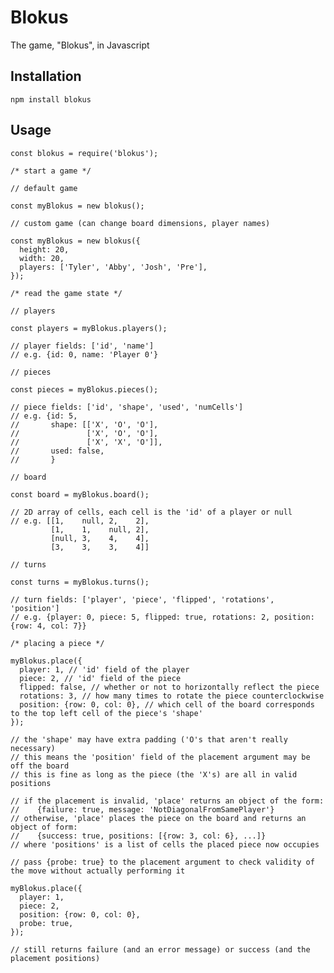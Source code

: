# Blokus
The game, "Blokus", in Javascript


Installation
------------

    npm install blokus


Usage
-----

    const blokus = require('blokus');

    /* start a game */

    // default game

    const myBlokus = new blokus();

    // custom game (can change board dimensions, player names)

    const myBlokus = new blokus({
      height: 20,
      width: 20,
      players: ['Tyler', 'Abby', 'Josh', 'Pre'],
    });

    /* read the game state */

    // players

    const players = myBlokus.players();

    // player fields: ['id', 'name']
    // e.g. {id: 0, name: 'Player 0'}

    // pieces

    const pieces = myBlokus.pieces();

    // piece fields: ['id', 'shape', 'used', 'numCells']
    // e.g. {id: 5,
    //       shape: [['X', 'O', 'O'],
    //               ['X', 'O', 'O'],
    //               ['X', 'X', 'O']],
    //       used: false,
    //       }

    // board

    const board = myBlokus.board();

    // 2D array of cells, each cell is the 'id' of a player or null
    // e.g. [[1,    null, 2,    2],
             [1,    1,    null, 2],
             [null, 3,    4,    4],
             [3,    3,    3,    4]]

    // turns

    const turns = myBlokus.turns();

    // turn fields: ['player', 'piece', 'flipped', 'rotations', 'position']
    // e.g. {player: 0, piece: 5, flipped: true, rotations: 2, position: {row: 4, col: 7}}

    /* placing a piece */

    myBlokus.place({
      player: 1, // 'id' field of the player
      piece: 2, // 'id' field of the piece
      flipped: false, // whether or not to horizontally reflect the piece
      rotations: 3, // how many times to rotate the piece counterclockwise
      position: {row: 0, col: 0}, // which cell of the board corresponds to the top left cell of the piece's 'shape'
    });

    // the 'shape' may have extra padding ('O's that aren't really necessary)
    // this means the 'position' field of the placement argument may be off the board
    // this is fine as long as the piece (the 'X's) are all in valid positions

    // if the placement is invalid, 'place' returns an object of the form:
    //    {failure: true, message: 'NotDiagonalFromSamePlayer'}
    // otherwise, 'place' places the piece on the board and returns an object of form:
    //    {success: true, positions: [{row: 3, col: 6}, ...]}
    // where 'positions' is a list of cells the placed piece now occupies

    // pass {probe: true} to the placement argument to check validity of the move without actually performing it

    myBlokus.place({
      player: 1,
      piece: 2,
      position: {row: 0, col: 0},
      probe: true,
    });

    // still returns failure (and an error message) or success (and the placement positions)


